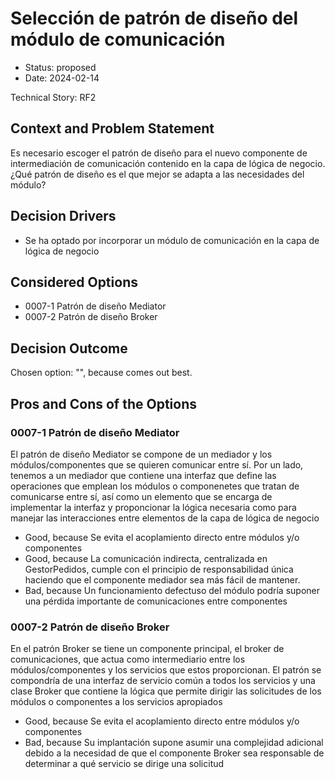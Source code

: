 # Selección de patrón de diseño del módulo de comunicación

* Status: proposed
* Date: 2024-02-14

Technical Story: RF2

## Context and Problem Statement

Es necesario escoger el patrón de diseño para el  nuevo componente de intermediación de comunicación contenido en la capa de lógica de negocio. ¿Qué patrón de diseño es el que mejor se adapta a las necesidades del módulo?

## Decision Drivers

* Se ha optado por incorporar un módulo de comunicación en la capa de lógica de negocio

## Considered Options

* 0007-1 Patrón de diseño Mediator
* 0007-2 Patrón de diseño Broker

## Decision Outcome

Chosen option: "", because comes out best.

## Pros and Cons of the Options

### 0007-1 Patrón de diseño Mediator

El patrón de diseño Mediator se compone de un mediador y los módulos/componentes que se quieren comunicar entre sí. Por un lado, tenemos a un mediador que contiene una interfaz que define las operaciones que emplean los módulos o componenetes que tratan de comunicarse entre sí, así como un elemento que se encarga de implementar la interfaz y proponcionar la lógica necesaria como para manejar las interacciones entre elementos de la capa de lógica de negocio

* Good, because Se evita el acoplamiento directo entre módulos y/o componentes
* Good, because La comunicación indirecta, centralizada en GestorPedidos, cumple con el principio de responsabilidad única haciendo que el componente mediador sea más fácil de mantener.
* Bad, because Un funcionamiento defectuso del módulo podría suponer una pérdida importante de comunicaciones entre componentes

### 0007-2 Patrón de diseño Broker

En el patrón Broker se tiene un componente principal, el broker de comunicaciones, que actua como intermediario entre los módulos/componentes y los servicios que estos proporcionan. El patrón se compondría de una interfaz de servicio común a todos los servicios y una clase Broker que contiene la lógica que permite dirigir las solicitudes de los módulos o componentes a los servicios apropiados

* Good, because Se evita el acoplamiento directo entre módulos y/o componentes
* Bad, because Su implantación supone asumir una complejidad adicional debido a la necesidad de que el componente Broker sea responsable de determinar a qué servicio se dirige una solicitud
